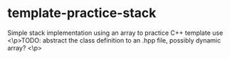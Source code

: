 # template-practice-stack
Simple stack implementation using an array to practice C++ template use
<\p>TODO: abstract the class definition to an .hpp file, possibly dynamic array? <\p>
